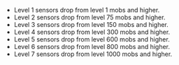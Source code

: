 ---
---
*   Level 1 sensors drop from level 1 mobs and higher.
*   Level 2 sensors drop from level 75 mobs and higher.
*   Level 3 sensors drop from level 150 mobs and higher.
*   Level 4 sensors drop from level 300 mobs and higher.
*   Level 5 sensors drop from level 600 mobs and higher.
*   Level 6 sensors drop from level 800 mobs and higher.
*   Level 7 sensors drop from level 1000 mobs and higher.